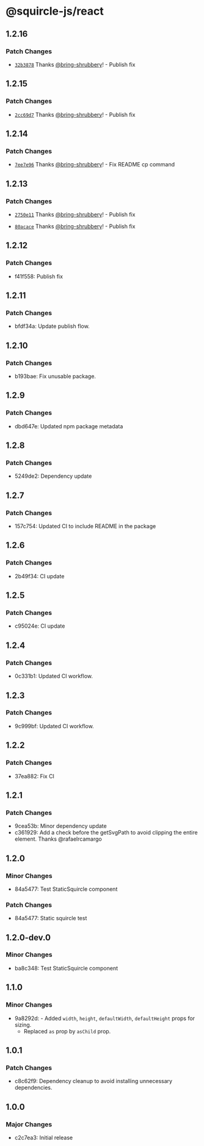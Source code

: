 # @squircle-js/react

## 1.2.16

### Patch Changes

- [`32b3878`](https://github.com/bring-shrubbery/squircle-js/commit/32b3878ba11439e717ff9f78cbb6742bd17c70c4) Thanks [@bring-shrubbery](https://github.com/bring-shrubbery)! - Publish fix

## 1.2.15

### Patch Changes

- [`2cc69d7`](https://github.com/bring-shrubbery/squircle-js/commit/2cc69d797d4053035f3c05898d4fe6178ec843bf) Thanks [@bring-shrubbery](https://github.com/bring-shrubbery)! - Publish fix

## 1.2.14

### Patch Changes

- [`7ee7e96`](https://github.com/bring-shrubbery/squircle-js/commit/7ee7e96439bc266d94ce0eedd55f5f20a47c2267) Thanks [@bring-shrubbery](https://github.com/bring-shrubbery)! - Fix README cp command

## 1.2.13

### Patch Changes

- [`2750e11`](https://github.com/bring-shrubbery/squircle-js/commit/2750e111fb068f614ecaf3e978ae6d1d81282d91) Thanks [@bring-shrubbery](https://github.com/bring-shrubbery)! - Publish fix

- [`80acace`](https://github.com/bring-shrubbery/squircle-js/commit/80acace563f46453c9530d103d1698f0cc6efe21) Thanks [@bring-shrubbery](https://github.com/bring-shrubbery)! - Publish fix

## 1.2.12

### Patch Changes

- f41f558: Publish fix

## 1.2.11

### Patch Changes

- bfdf34a: Update publish flow.

## 1.2.10

### Patch Changes

- b193bae: Fix unusable package.

## 1.2.9

### Patch Changes

- dbd647e: Updated npm package metadata

## 1.2.8

### Patch Changes

- 5249de2: Dependency update

## 1.2.7

### Patch Changes

- 157c754: Updated CI to include README in the package

## 1.2.6

### Patch Changes

- 2b49f34: CI update

## 1.2.5

### Patch Changes

- c95024e: CI update

## 1.2.4

### Patch Changes

- 0c331b1: Updated CI workflow.

## 1.2.3

### Patch Changes

- 9c999bf: Updated CI workflow.

## 1.2.2

### Patch Changes

- 37ea882: Fix CI

## 1.2.1

### Patch Changes

- 9cea53b: Minor dependency update
- c361929: Add a check before the getSvgPath to avoid clipping the entire element. Thanks @rafaelrcamargo

## 1.2.0

### Minor Changes

- 84a5477: Test StaticSquircle component

### Patch Changes

- 84a5477: Static squircle test

## 1.2.0-dev.0

### Minor Changes

- ba8c348: Test StaticSquircle component

## 1.1.0

### Minor Changes

- 9a8292d: - Added `width`, `height`, `defaultWidth`, `defaultHeight` props for sizing.
  - Replaced `as` prop by `asChild` prop.

## 1.0.1

### Patch Changes

- c8c62f9: Dependency cleanup to avoid installing unnecessary dependencies.

## 1.0.0

### Major Changes

- c2c7ea3: Initial release
